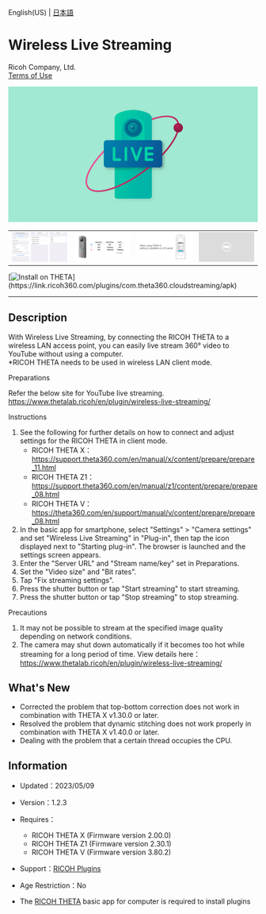 English(US) | [日本語](README.ja.md)

# Wireless Live Streaming
Ricoh Company, Ltd.  
[Terms of Use](https://theta360.com/en/legal/terms_of_use_plugins/)

<div align="center">
 <img src="1.png">

 <table>
  <tr>
   <td><img src="2.png"></td>
   <td><img src="3.png"></td>
   <td><img src="4.png"></td>
   <td><img src="../../resources/common/img/noimg.png"></td>
  </tr>
 </table>
</div>

[![Install on THETA](https://assets.ricoh360.com/image/upload/v1/front/theta/install-button.svg?)](https://link.ricoh360.com/plugins/com.theta360.cloudstreaming/apk)

***

## Description
With Wireless Live Streaming, by connecting the RICOH THETA to a wireless LAN access point, you can easily live stream 360° video to YouTube without using a computer.  
*RICOH THETA needs to be used in wireless LAN client mode.  


Preparations  

Refer the below site for YouTube live streaming.  
https://www.thetalab.ricoh/en/plugin/wireless-live-streaming/  



Instructions  

1. See the following for further details on how to connect and adjust settings for the RICOH THETA in client mode.
   * RICOH THETA X：https://support.theta360.com/en/manual/x/content/prepare/prepare_11.html
   * RICOH THETA Z1：https://support.theta360.com/en/manual/z1/content/prepare/prepare_08.html
   * RICOH THETA V：https://theta360.com/en/support/manual/v/content/prepare/prepare_08.html
2. In the basic app for smartphone, select "Settings" > "Camera settings" and set "Wireless Live Streaming" in "Plug-in", then tap the icon displayed next to "Starting plug-in". The browser is launched and the settings screen appears.
3. Enter the "Server URL" and "Stream name/key" set in Preparations.
4. Set the "Video size" and "Bit rates".
5. Tap "Fix streaming settings".
6. Press the shutter button or tap "Start streaming" to start streaming.
7. Press the shutter button or tap "Stop streaming" to stop streaming.

Precautions  
1. It may not be possible to stream at the specified image quality depending on network conditions.
2. The camera may shut down automatically if it becomes too hot while streaming for a long period of time.
View details here：https://www.thetalab.ricoh/en/plugin/wireless-live-streaming/  

## What's New
* Corrected the problem that top-bottom correction does not work in combination with THETA X v1.30.0 or later.
* Resolved the problem that dynamic stitching does not work properly in combination with THETA X v1.40.0 or later.
* Dealing with the problem that a certain thread occupies the CPU.

## Information
  * Updated：2023/05/09
  * Version：1.2.3
  * Requires：
    * RICOH THETA X (Firmware version 2.00.0)
    * RICOH THETA Z1 (Firmware version 2.30.1)
    * RICOH THETA V (Firmware version 3.80.2)
  * Support：[RICOH Plugins](https://support.theta360.com/ja/)
  * Age Restriction：No

* The [RICOH THETA](https://theta360.com/ja/about/application/pc.html#app-detail-01) basic app for computer is required to install plugins
